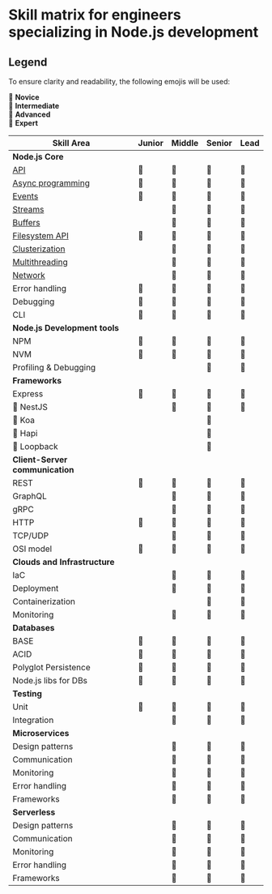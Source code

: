 # Skill matrix for engineers specializing in Node.js development

## Legend
To ensure clarity and readability, the following emojis will be used:

🌱 **Novice**&nbsp;  
🌿 **Intermediate**&nbsp;  
🌳 **Advanced**&nbsp;  
🚀 **Expert**&nbsp; 

| **Skill Area**               | **Junior** | **Middle** | **Senior** | **Lead**  |
|------------------------------|------------|------------|------------|-----------|
| **Node.js Core**             |            |            |            |           |
| [API](./core/api.md)         | 🌱         | 🌿          | 🌳         | 🚀        |
| [Async programming](./core/async-programming.md)            | 🌿         | 🌳          | 🌳         | 🚀        |
| [Events](./core/events.md)                       | 🌱         | 🌿          | 🌳         | 🌳        |
| [Streams](./core/streams.md)                      |            | 🌱          | 🌿         | 🌳        |
| [Buffers](./core/buffers.md)                      |            | 🌱          | 🌿         | 🌳        |
| [Filesystem API](./core/file-system.md)               | 🌿         | 🌳          | 🌳         | 🚀        |
| [Clusterization](./core/clusterization.md)               |            | 🌱          | 🌿         | 🌳        |
| [Multithreading](./core/multithreading.md)               |            | 🌱          | 🌿         | 🌳        |
| [Network](./core/network.md)                      |            | 🌿          | 🌳         | 🚀        |
| Error handling               | 🌿         | 🌳          | 🌳         | 🚀        |
| Debugging                    | 🌱         | 🌿          | 🌳         | 🌳        |
| CLI                          | 🌱         | 🌿          | 🌿         | 🌿        |
| **Node.js Development tools**|            |            |            |           |
| NPM                          | 🌱         | 🌿          | 🌳         | 🌳        |
| NVM                          | 🌿         | 🌿          | 🌿         | 🌳        |
| Profiling & Debugging        |            |            | 🌳         | 🚀        |
| **Frameworks**               |            |            |            |           |
| Express                      | 🌱         | 🌿          | 🌳         | 🚀        |
| 🎈 NestJS                    |            | 🌿          | 🌳         | 🚀        |
| 🎈 Koa                       |            |             | 🌳         |           |
| 🎈 Hapi                      |            |             | 🌳         |           |
| 🎈 Loopback                  |            |             | 🌳         |           |
| **Client-Server communication**|          |            |            |           |
| REST                        | 🌿         | 🌳         | 🌳         | 🚀        |
| GraphQL                     |            | 🌿         | 🌳         | 🚀        |
| gRPC                        |            | 🌿         | 🌳         | 🌳        |
| HTTP                        | 🌿         | 🌿         | 🌳         | 🚀        |
| TCP/UDP                     |            | 🌱         | 🌿         | 🌿        |
| OSI model                   | 🌱         | 🌱         | 🌱         | 🌳        |
| **Clouds and Infrastructure**|            |            |            |           |
| IaC                         |            | 🌱         | 🌳         | 🌳        |
| Deployment                  |            | 🌿         | 🌳         | 🌳        |
| Containerization            |            |            | 🌳         | 🚀        |
| Monitoring                  |            | 🌿         | 🌳         | 🚀        |
| **Databases**               |            |            |            |           |
| BASE                        | 🌱         | 🌿         | 🌳         | 🌳        |
| ACID                        | 🌱         | 🌿         | 🌳         | 🌳        |
| Polyglot Persistence        | 🌱         | 🌱         | 🌳         | 🌳        |
| Node.js libs for DBs        | 🌿         | 🌿         | 🌳         | 🌳        |
| **Testing**                 |            |            |            |           |
| Unit                        | 🌿         | 🌳         | 🌳         | 🌳        |
| Integration                 |            | 🌿         | 🌳         | 🌳        |
| **Microservices**           |            |            |            |           |
| Design patterns             |            | 🌱         | 🌳         | 🌳        |
| Communication               |            | 🌿         | 🌳         | 🌳        |
| Monitoring                  |            | 🌿         | 🌳         | 🌳        |
| Error handling              |            | 🌱         | 🌳         | 🌳        |
| Frameworks                  |            | 🌿         | 🌳         | 🌳        |
| **Serverless**              |            |            |            |           |
| Design patterns             |            | 🌱         | 🌳         | 🌳        |
| Communication               |            | 🌿         | 🌳         | 🌳        |
| Monitoring                  |            | 🌿         | 🌳         | 🌳        |
| Error handling              |            | 🌱         | 🌳         | 🌳        |
| Frameworks                  |            | 🌿         | 🌳         | 🌳        |

